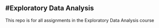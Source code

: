 #Exploratory Data Analysis
---
This repo is for all assignments  in the  Exploratory Data Analysis course